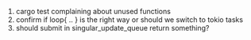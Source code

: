 1. cargo test complaining about unused functions
2. confirm if loop{ .. } is the right way or should we switch to tokio tasks
3. should submit in singular_update_queue return something?